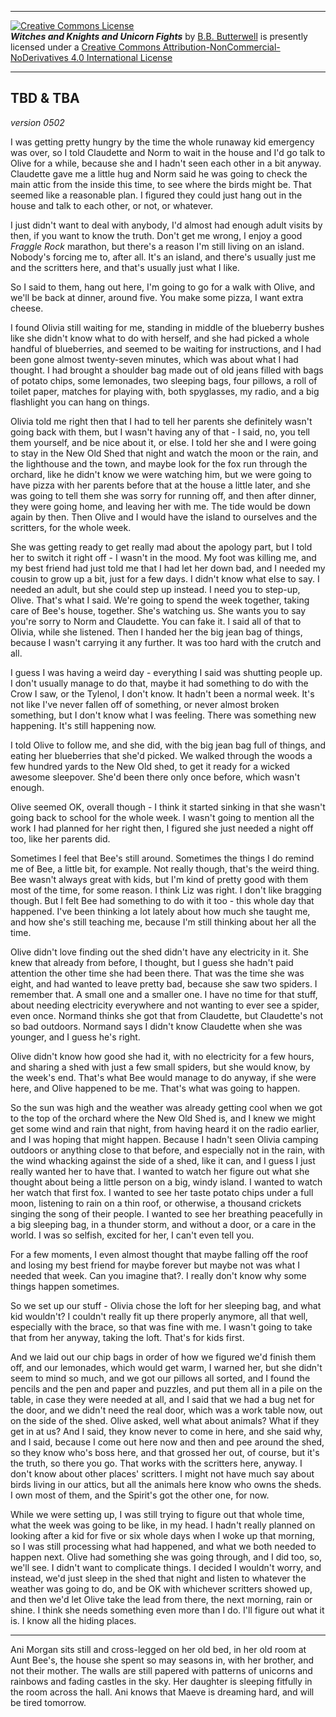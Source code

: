 <p><hr/><a rel="license" href="http://creativecommons.org/licenses/by-nc-nd/4.0/"><img alt="Creative Commons License" style="border-width:0" src="https://i.creativecommons.org/l/by-nc-nd/4.0/88x31.png" /></a><br /><span xmlns:dct="http://purl.org/dc/terms/" href="http://purl.org/dc/dcmitype/Text" property="dct:title" rel="dct:type"><b><i>Witches and Knights and Unicorn Fights</i></b></span> by <a xmlns:cc="http://creativecommons.org/ns#" href="https://github.com/bbbutterwell/book" property="cc:attributionName" rel="cc:attributionURL">B.B. Butterwell</a> is presently licensed under a <a rel="license" href="http://creativecommons.org/licenses/by-nc-nd/4.0/">Creative Commons Attribution-NonCommercial-NoDerivatives 4.0 International License</a><hr/></p>

## TBD & TBA

*version 0502*

I was getting pretty hungry by the time the whole runaway kid emergency was over, so I told Claudette and Norm to wait in the house and I'd go talk to Olive for a while, because she and I hadn't seen each other in a bit anyway. Claudette gave me a little hug and Norm said he was going to check the main attic from the inside this time, to see where the birds might be. That seemed like a reasonable plan. I figured they could just hang out in the house and talk to each other, or not, or whatever. 

I just didn't want to deal with anybody, I'd almost had enough adult visits by then, if you want to know the truth. Don't get me wrong, I enjoy a good *Fraggle Rock* marathon, but there's a reason I'm still living on an island. Nobody's forcing me to, after all. It's an island, and there's usually just me and the scritters here, and that's usually just what I like. 

So I said to them, hang out here, I'm going to go for a walk with Olive, and we'll be back at dinner, around five. You make some pizza, I want extra cheese. 

I found Olivia still waiting for me, standing in middle of the blueberry bushes like she didn't know what to do with herself, and she had picked a whole handful of blueberries, and seemed to be waiting for instructions, and I had been gone almost twenty-seven minutes, which was about what I had thought. I had brought a shoulder bag made out of old jeans filled with bags of potato chips, some lemonades, two sleeping bags, four pillows, a roll of toilet paper, matches for playing with, both spyglasses, my radio, and a big flashlight you can hang on things. 

Olivia told me right then that I had to tell her parents she definitely wasn't going back with them, but I wasn't having any of that - I said, no, you tell them yourself, and be nice about it, or else. I told her she and I were going to stay in the New Old Shed that night and watch the moon or the rain, and the lighthouse and the town, and maybe look for the fox run through the orchard, like he didn't know we were watching him, but we were going to have pizza with her parents before that at the house a little later, and she was going to tell them she was sorry for running off, and then after dinner, they were going home, and leaving her with me. The tide would be down again by then. Then Olive and I would have the island to ourselves and the scritters, for the whole week.

She was getting ready to get really mad about the apology part, but I told her to switch it right off - I wasn't in the mood. My foot was killing me, and my best friend had just told me that I had let her down bad, and I needed my cousin to grow up a bit, just for a few days. I didn't know what else to say. I needed an adult, but she could step up instead. I need you to step-up, Olive. That's what I said. We're going to spend the week together, taking care of Bee's house, together. She's watching us. She wants you to say you're sorry to Norm and Claudette. You can fake it. I said all of that to Olivia, while she listened. Then I handed her the big jean bag of things, because I wasn't carrying it any further. It was too hard with the crutch and all.

I guess I was having a weird day - everything I said was shutting people up. I don't usually manage to do that, maybe it had something to do with the Crow I saw, or the Tylenol, I don't know. It hadn't been a normal week. It's not like I've never fallen off of something, or never almost broken something, but I don't know what I was feeling. There was something new happening. It's still happening now. 

I told Olive to follow me, and she did, with the big jean bag full of things, and eating her blueberries that she'd picked. We walked through the woods a few hundred yards to the New Old shed, to get it ready for a wicked awesome sleepover. She'd been there only once before, which wasn't enough.

Olive seemed OK, overall though - I think it started sinking in that she wasn't going back to school for the whole week. I wasn't going to mention all the work I had planned for her right then, I figured she just needed a night off too, like her parents did. 

Sometimes I feel that Bee's still around. Sometimes the things I do remind me of Bee, a little bit, for example. Not really though, that's the weird thing. Bee wasn't always great with kids, but I'm kind of pretty good with them most of the time, for some reason. I think Liz was right. I don't like bragging though. But I felt Bee had something to do with it too - this whole day that happened. I've been thinking a lot lately about how much she taught me, and how she's still teaching me, because I'm still thinking about her all the time.

Olive didn't love finding out the shed didn't have any electricity in it. She knew that already from before, I thought, but I guess she hadn't paid attention the other time she had been there. That was the time she was eight, and had wanted to leave pretty bad, because she saw two spiders. I remember that. A small one and a smaller one. I have no time for that stuff,  about needing electricity everywhere and not wanting to ever see a spider, even once. Normand thinks she got that from Claudette, but Claudette's not so bad outdoors. Normand says I didn't know Claudette when she was younger, and I guess he's right.

Olive didn't know how good she had it, with no electricity for a few hours, and sharing a shed with just a few small spiders, but she would know, by the week's end. That's what Bee would manage to do anyway, if she were here, and Olive happened to be me. That's what was going to happen. 

So the sun was high and the weather was already getting cool when we got to the top of the orchard where the New Old Shed is, and I knew we might get some wind and rain that night, from having heard it on the radio earlier, and I was hoping that might happen. Because I hadn't seen Olivia camping outdoors or anything close to that before, and especially not in the rain, with the wind whacking against the side of a shed, like it can, and I guess I just really wanted her to have that. I wanted to watch her figure out what she thought about being a little person on a big, windy island. I wanted to watch her watch that first fox. I wanted to see her taste potato chips under a full moon, listening to rain on a thin roof, or otherwise, a thousand crickets singing the song of their people. I wanted to see her breathing peacefully in a big sleeping bag, in a thunder storm, and without a door, or a care in the world. I was so selfish, excited for her, I can't even tell you. 

For a few moments, I even almost thought that maybe falling off the roof and losing my best friend for maybe forever but maybe not was what I needed that week. Can you imagine that?. I really don't know why some things happen sometimes.

So we set up our stuff - Olivia chose the loft for her sleeping bag, and what kid wouldn't? I couldn't really fit up there properly anymore, all that well, especially with the brace, so that was fine with me. I wasn't going to take that from her anyway, taking the loft. That's for kids first.

And we laid out our chip bags in order of how we figured we'd finish them off, and our lemonades, which would get warm, I warned her, but she didn't seem to mind so much, and we got our pillows all sorted, and I found the pencils and the pen and paper and puzzles, and put them all in a pile on the table, in case they were needed at all, and I said that we had a bug net for the door, and we didn't need the real door, which was a work table now, out on the side of the shed. Olive asked, well what about animals? What if they get in at us? And I said, they know never to come in here, and she said why, and I said, because I come out here now and then and pee around the shed, so they know who's boss here, and that grossed her out, of course, but it's the truth, so there you go. That works with the scritters here, anyway. I don't know about other places' scritters. I might not have much say about birds living in our attics, but all the animals here know who owns the sheds. I own most of them, and the Spirit's got the other one, for now.

While we were setting up, I was still trying to figure out that whole time, what the week was going to be like, in my head. I hadn't really planned on looking after a kid for five or six whole days when I woke up that morning, so I was still processing what had happened, and what we both needed to happen next. Olive had something she was going through, and I did too, so, we'll see. I didn't want to complicate things. I decided I wouldn't worry, and instead, we'd just sleep in the shed that night and listen to whatever the weather was going to do, and be OK with whichever scritters showed up, and then we'd let Olive take the lead from there, the next morning, rain or shine. I think she needs something even more than I do. I'll figure out what it is. I know all the hiding places.

---

Ani Morgan sits still and cross-legged on her old bed, in her old room at Aunt Bee's, the house she spent so may seasons in, with her brother, and not their mother. The walls are still papered with patterns of unicorns and rainbows and fading castles in the sky. Her daughter is sleeping fitfully in the room across the hall. Ani knows that Maeve is dreaming hard, and will be tired tomorrow.
